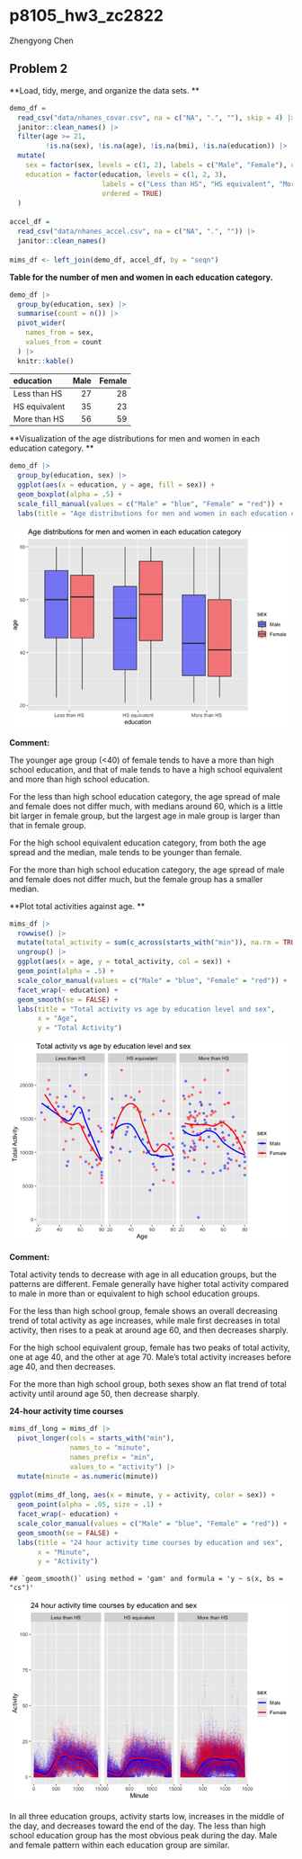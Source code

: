 p8105_hw3_zc2822
================
Zhengyong Chen

## Problem 2

**Load, tidy, merge, and organize the data sets. **

``` r
demo_df = 
  read_csv("data/nhanes_covar.csv", na = c("NA", ".", ""), skip = 4) |> 
  janitor::clean_names() |> 
  filter(age >= 21, 
         !is.na(sex), !is.na(age), !is.na(bmi), !is.na(education)) |> 
  mutate(
    sex = factor(sex, levels = c(1, 2), labels = c("Male", "Female"), ordered = TRUE),
    education = factor(education, levels = c(1, 2, 3), 
                       labels = c("Less than HS", "HS equivalent", "More than HS"), 
                       ordered = TRUE)
  )

accel_df = 
  read_csv("data/nhanes_accel.csv", na = c("NA", ".", "")) |> 
  janitor::clean_names()

mims_df <- left_join(demo_df, accel_df, by = "seqn")
```

**Table for the number of men and women in each education category.**

``` r
demo_df |> 
  group_by(education, sex) |> 
  summarise(count = n()) |> 
  pivot_wider(
    names_from = sex,
    values_from = count
  ) |> 
  knitr::kable()
```

| education     | Male | Female |
|:--------------|-----:|-------:|
| Less than HS  |   27 |     28 |
| HS equivalent |   35 |     23 |
| More than HS  |   56 |     59 |

**Visualization of the age distributions for men and women in each
education category. **

``` r
demo_df |> 
  group_by(education, sex) |> 
  ggplot(aes(x = education, y = age, fill = sex)) +
  geom_boxplot(alpha = .5) +
  scale_fill_manual(values = c("Male" = "blue", "Female" = "red")) +
  labs(title = "Age distributions for men and women in each education category")
```

![](p8105_hw3_zc2822_files/figure-gfm/unnamed-chunk-3-1.png)<!-- -->

**Comment:**

The younger age group (\<40) of female tends to have a more than high
school education, and that of male tends to have a high school
equivalent and more than high school education.

For the less than high school education category, the age spread of male
and female does not differ much, with medians around 60, which is a
little bit larger in female group, but the largest age in male group is
larger than that in female group.

For the high school equivalent education category, from both the age
spread and the median, male tends to be younger than female.

For the more than high school education category, the age spread of male
and female does not differ much, but the female group has a smaller
median.

**Plot total activities against age. **

``` r
mims_df |> 
  rowwise() |> 
  mutate(total_activity = sum(c_across(starts_with("min")), na.rm = TRUE)) |> 
  ungroup() |> 
  ggplot(aes(x = age, y = total_activity, col = sex)) +
  geom_point(alpha = .5) +
  scale_color_manual(values = c("Male" = "blue", "Female" = "red")) +
  facet_wrap(~ education) + 
  geom_smooth(se = FALSE) + 
  labs(title = "Total activity vs age by education level and sex",
       x = "Age", 
       y = "Total Activity")
```

![](p8105_hw3_zc2822_files/figure-gfm/unnamed-chunk-4-1.png)<!-- -->

**Comment:**

Total activity tends to decrease with age in all education groups, but
the patterns are different. Female generally have higher total activity
compared to male in more than or equivalent to high school education
groups.

For the less than high school group, female shows an overall decreasing
trend of total activity as age increases, while male first decreases in
total activity, then rises to a peak at around age 60, and then
decreases sharply.

For the high school equivalent group, female has two peaks of total
activity, one at age 40, and the other at age 70. Male’s total activity
increases before age 40, and then decreases.

For the more than high school group, both sexes show an flat trend of
total activity until around age 50, then decrease sharply.

**24-hour activity time courses**

``` r
mims_df_long = mims_df |> 
  pivot_longer(cols = starts_with("min"), 
               names_to = "minute", 
               names_prefix = "min", 
               values_to = "activity") |> 
  mutate(minute = as.numeric(minute))  

ggplot(mims_df_long, aes(x = minute, y = activity, color = sex)) +
  geom_point(alpha = .05, size = .1) + 
  facet_wrap(~ education) +  
  scale_color_manual(values = c("Male" = "blue", "Female" = "red")) +  
  geom_smooth(se = FALSE) +
  labs(title = "24 hour activity time courses by education and sex",
       x = "Minute",
       y = "Activity") 
```

    ## `geom_smooth()` using method = 'gam' and formula = 'y ~ s(x, bs = "cs")'

![](p8105_hw3_zc2822_files/figure-gfm/unnamed-chunk-5-1.png)<!-- -->

In all three education groups, activity starts low, increases in the
middle of the day, and decreases toward the end of the day. The less
than high school education group has the most obvious peak during the
day. Male and female pattern within each education group are similar.
